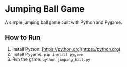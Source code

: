 # Jumping Ball Game
A simple jumping ball game built with Python and Pygame.

## How to Run
1. Install Python: [https://python.org](https://python.org)
2. Install Pygame: `pip install pygame`
3. Run the game: `python jumping_ball.py`
